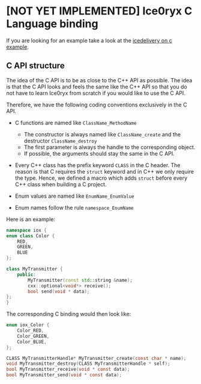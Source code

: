 # [NOT YET IMPLEMENTED] Ice0ryx C Language binding

If you are looking for an example take a look at the
[icedelivery on c example](../iceoryx_examples/icedelivery_on_c).

## C API structure

The idea of the C API is to be as close to the C++ API as possible. The idea is 
that the C API looks and feels the same like the C++ API so that you do not have 
to learn Ice0ryx from scratch if you would like to use the C API.

Therefore, we have the following coding conventions exclusively in the C API.

 - C functions are named like `ClassName_MethodName`
    - The constructor is always named like `ClassName_create` and the
      destructor `ClassName_destroy`
    - The first parameter is always the handle to the corresponding object.
    - If possible, the arguments should stay the same in the C API.

 - Every C++ class has the prefix keyword `CLASS` in the C header.
   The reason is that C requires the `struct` keyword and in C++ we
   only require the type. Hence, we defined a macro which adds 
   `struct` before every C++ class when building a C project.
 - Enum values are named like `EnumName_EnumValue`
 - Enum names follow the rule `namespace_EnumName`

Here is an example:
```cpp
namespace iox {
enum class Color {
    RED,
    GREEN,
    BLUE
};

class MyTransmitter {
    public:
        MyTransmitter(const std::string &name);
        cxx::optional<void*> receive();
        bool send(void * data);
};
}
```

The corresponding C binding would then look like:
```c
enum iox_Color {
    Color_RED,
    Color_GREEN,
    Color_BLUE,
};

CLASS MyTransmitterHandle* MyTransmitter_create(const char * name);
void MyTransmitter_destroy(CLASS MyTransmitterHandle * self);
bool MyTransmitter_receive(void * const data);
bool MyTransmitter_send(void * const data);
```

